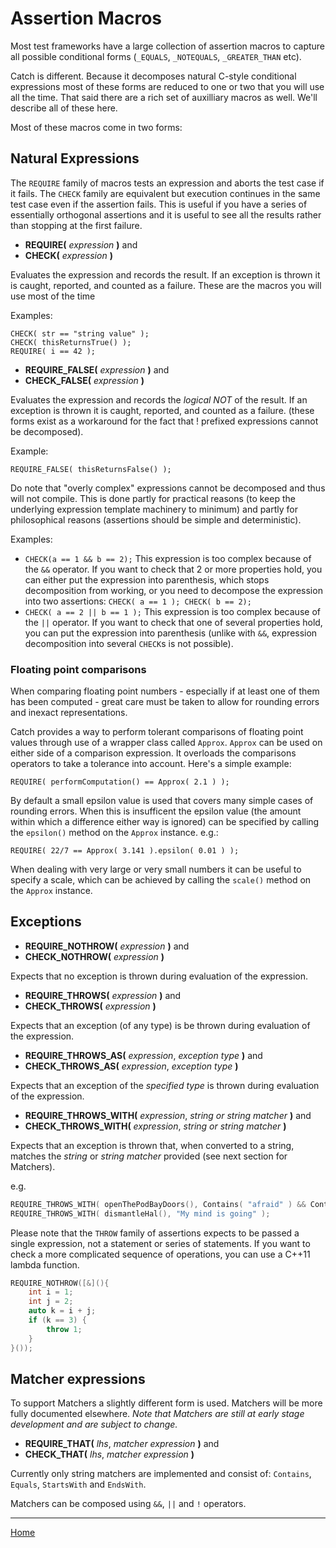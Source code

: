 # Assertion Macros

Most test frameworks have a large collection of assertion macros to capture all possible conditional forms (```_EQUALS```, ```_NOTEQUALS```, ```_GREATER_THAN``` etc).

Catch is different. Because it decomposes natural C-style conditional expressions most of these forms are reduced to one or two that you will use all the time. That said there are a rich set of auxilliary macros as well. We'll describe all of these here.

Most of these macros come in two forms:

## Natural Expressions

The ```REQUIRE``` family of macros tests an expression and aborts the test case if it fails.
The ```CHECK``` family are equivalent but execution continues in the same test case even if the assertion fails. This is useful if you have a series of essentially orthogonal assertions and it is useful to see all the results rather than stopping at the first failure.

* **REQUIRE(** _expression_ **)** and  
* **CHECK(** _expression_ **)**

Evaluates the expression and records the result. If an exception is thrown it is caught, reported, and counted as a failure. These are the macros you will use most of  the time

Examples:
```
CHECK( str == "string value" );
CHECK( thisReturnsTrue() );
REQUIRE( i == 42 );
```

* **REQUIRE_FALSE(** _expression_ **)** and  
* **CHECK_FALSE(** _expression_ **)**

Evaluates the expression and records the _logical NOT_ of the result. If an exception is thrown it is caught, reported, and counted as a failure.
(these forms exist as a workaround for the fact that ! prefixed expressions cannot be decomposed).

Example:
```
REQUIRE_FALSE( thisReturnsFalse() );
```

Do note that "overly complex" expressions cannot be decomposed and thus will not compile. This is done partly for practical reasons (to keep the underlying expression template machinery to minimum) and partly for philosophical reasons (assertions should be simple and deterministic).

Examples:
* `CHECK(a == 1 && b == 2);`
This expression is too complex because of the `&&` operator. If you want to check that 2 or more properties hold, you can either put the expression into parenthesis, which stops decomposition from working, or you need to decompose the expression into two assertions: `CHECK( a == 1 ); CHECK( b == 2);`
* `CHECK( a == 2 || b == 1 );`
This expression is too complex because of the `||` operator. If you want to check that one of several properties hold, you can put the expression into parenthesis (unlike with `&&`, expression decomposition into several `CHECK`s is not possible).


### Floating point comparisons

When comparing floating point numbers - especially if at least one of them has been computed - great care must be taken to allow for rounding errors and inexact representations.

Catch provides a way to perform tolerant comparisons of floating point values through use of a wrapper class called ```Approx```. ```Approx``` can be used on either side of a comparison expression. It overloads the comparisons operators to take a tolerance into account. Here's a simple example:

```
REQUIRE( performComputation() == Approx( 2.1 ) );
```

By default a small epsilon value is used that covers many simple cases of rounding errors. When this is insufficent the epsilon value (the amount within which a difference either way is ignored) can be specified by calling the ```epsilon()``` method on the ```Approx``` instance. e.g.:

```
REQUIRE( 22/7 == Approx( 3.141 ).epsilon( 0.01 ) );
```

When dealing with very large or very small numbers it can be useful to specify a scale, which can be achieved by calling the ```scale()``` method on the ```Approx``` instance.

## Exceptions

* **REQUIRE_NOTHROW(** _expression_ **)** and  
* **CHECK_NOTHROW(** _expression_ **)**

Expects that no exception is thrown during evaluation of the expression.

* **REQUIRE_THROWS(** _expression_ **)** and  
* **CHECK_THROWS(** _expression_ **)**

Expects that an exception (of any type) is be thrown during evaluation of the expression.

* **REQUIRE_THROWS_AS(** _expression_, _exception type_ **)** and  
* **CHECK_THROWS_AS(** _expression_, _exception type_ **)**

Expects that an exception of the _specified type_ is thrown during evaluation of the expression.

* **REQUIRE_THROWS_WITH(** _expression_, _string or string matcher_ **)** and  
* **CHECK_THROWS_WITH(** _expression_, _string or string matcher_ **)**

Expects that an exception is thrown that, when converted to a string, matches the _string_ or _string matcher_ provided (see next section for Matchers).

e.g.
```cpp
REQUIRE_THROWS_WITH( openThePodBayDoors(), Contains( "afraid" ) && Contains( "can't do that" ) );
REQUIRE_THROWS_WITH( dismantleHal(), "My mind is going" );
```


Please note that the `THROW` family of assertions expects to be passed a single expression, not a statement or series of statements. If you want to check a more complicated sequence of operations, you can use a C++11 lambda function.

```cpp
REQUIRE_NOTHROW([&](){
    int i = 1;
    int j = 2;
    auto k = i + j;
    if (k == 3) {
        throw 1;
    }
}());
```

## Matcher expressions

To support Matchers a slightly different form is used. Matchers will be more fully documented elsewhere. *Note that Matchers are still at early stage development and are subject to change.*

* **REQUIRE_THAT(** _lhs_, _matcher expression_ **)** and  
* **CHECK_THAT(** _lhs_, _matcher expression_ **)**  

Currently only string matchers are implemented and consist of: `Contains`, `Equals`, `StartsWith` and `EndsWith`.

Matchers can be composed using `&&`, `||` and `!` operators.

---

[Home](Readme.md)